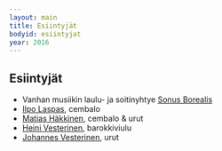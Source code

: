 ```yaml
---
layout: main
title: Esiintyjät
bodyid: esiintyjat
year: 2016
---
```

## Esiintyjät

- Vanhan musiikin laulu- ja soitinyhtye [Sonus Borealis](sonus-borealis/)
- [Ilpo Laspas](ilpo-laspas/), cembalo
- [Matias Häkkinen](matias-hakkinen/), cembalo & urut
- [Heini Vesterinen](vesteriset/#heini), barokkiviulu
- [Johannes Vesterinen](vesteriset/), urut
